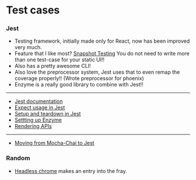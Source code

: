 # Test cases

### Jest

* Testing framework, initially made only for React, now has been improved very much.
* Feature that I like most? [Snapshot Testing](https://facebook.github.io/jest/docs/en/snapshot-testing.html) You do not need to write more than one test-case for your static UI!!
* Also has a pretty awesome CLI!
* Also love the preprocessor system, Jest uses that to even remap the coverage properly!! (Wrote preprocessor for phoenix)
* Enzyme is a really good library to combine with Jest!!

---

* [Jest documentation](https://facebook.github.io/jest/docs/en/getting-started.html)
* [Expect usage in Jest](https://facebook.github.io/jest/docs/en/expect.html)
* [Setup and teardown in Jest](https://facebook.github.io/jest/docs/en/setup-teardown.html)
* [Settting up Enzyme](http://airbnb.io/enzyme/docs/installation/)
* [Rendering APIs](http://airbnb.io/enzyme/docs/api/)

---

* [Moving from Mocha-Chai to Jest](https://ebaytech.berlin/into-the-great-unknown-migrating-from-mocha-to-jest-3baced083c7e)


### Random

* [Headless chrome](https://developers.google.com/web/updates/2017/04/headless-chrome) makes an entry into the fray.
